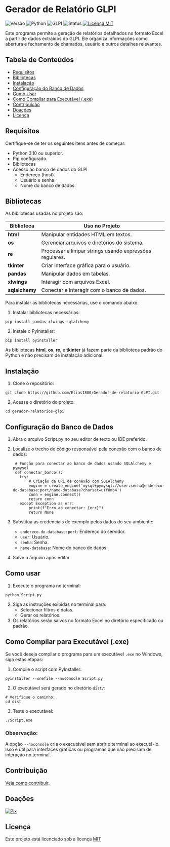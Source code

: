# Gerador de Relatório GLPI
![Versão](https://img.shields.io/badge/versão-1.0.0-blue)
![Python](https://img.shields.io/badge/python-3.10%2B-brightgreen)
![GLPI](https://img.shields.io/badge/GLPI-10.x-orange)
![Status](https://img.shields.io/badge/status-Concluído-red)
[![Licença MIT](https://img.shields.io/badge/licença-MIT-yellow)](LICENSE)

Este programa permite a geração de relatórios detalhados no formato Excel a partir de dados extraídos do GLPI. Ele organiza informações como abertura e fechamento de chamados, usuário e outros detalhes relevantes.

## Tabela de Conteúdos
- [Requisitos](#requisitos)
- [Bibliotecas](#bibliotecas)
- [Instalação](#instalação)
- [Configuração do Banco de Dados](#configuração-do-banco-de-dados)
- [Como Usar](#como-usar)
- [Como Compilar para Executável (.exe)](#como-compilar-para-executável-exe)
- [Contribuição](#contribuição)
- [Doações](#doações)
- [Licença](#licença)

## Requisitos
Certifique-se de ter os seguintes itens antes de começar:
- Python 3.10 ou superior.
- Pip configurado.
- Bibliotecas
- Acesso ao banco de dados do GLPI
  - Endereço (host).
  - Usuário e senha.
  - Nome do banco de dados.
    
## Bibliotecas
As bibliotecas usadas no projeto são:

| Biblioteca          | Uso no Projeto                                          |
|---------------------|---------------------------------------------------------|
| **html**            | Manipular entidades HTML em textos.                    |
| **os**              | Gerenciar arquivos e diretórios do sistema.            |
| **re**              | Processar e limpar strings usando expressões regulares.|
| **tkinter**         | Criar interface gráfica para o usuário.                |
| **pandas**          | Manipular dados em tabelas.                            |
| **xlwings**         | Interagir com arquivos Excel.                          |
| **sqlalchemy**      | Conectar e interagir com o banco de dados.             |

Para instalar as bibliotecas necessárias, use o comando abaixo:

  
1. Instalar bibliotecas necessárias:
   
  ```
  pip install pandas xlwings sqlalchemy
  ```

2. Instale o PyInstaller:
   
  ```
  pip install pyinstaller
  ```
As bibliotecas **html**, **os**, **re**, e **tkinter** já fazem parte da biblioteca
padrão do Python e não precisam de instalação adicional.

## Instalação
1. Clone o repositório:
  ```
  git clone https://github.com/Elias1800/Gerador-de-relatorio-GLPI.git
  ```
2. Acesse o diretório do projeto:
  ```
  cd gerador-relatorios-glpi
  ```
## Configuração do Banco de Dados
1. Abra o arquivo Script.py no seu editor de texto ou IDE preferido.
2. Localize o trecho de código responsável pela conexão com o banco de dados:
   ```
    # Função para conectar ao banco de dados usando SQLAlchemy e pymysql
    def conectar_banco():
      try:
          # Criação da URL de conexão com SQLAlchemy
          engine = create_engine('mysql+pymysql://user:senha@endereco-do-database:port/name-database?charset=utf8mb4')
          conn = engine.connect()
          return conn
      except Exception as err:
          print(f"Erro ao conectar: {err}")
          return None
   ```
   
4. Substitua as credenciais de exemplo pelos dados do seu ambiente:
   - `endereco-do-database:port`: Endereço do servidor.
   - `user`: Usuário.
   - `senha`: Senha.
   - `name-database`: Nome do banco de dados.
5. Salve o arquivo após editar.

## Como usar
1. Execute o programa no terminal:
 ```
 python Script.py
 ```

2. Siga as instruções exibidas no terminal para:
   - Selecionar filtros e datas.
   - Gerar os relatórios.
3. Os relatórios serão salvos no formato Excel no diretório especificado ou padrão.

## Como Compilar para Executável (.exe)
Se você deseja compilar o programa para um executável `.exe` no Windows, siga estas etapas:

1. Compile o script com PyInstaller:
  ``` 
  pyinstaller --onefile --noconsole Script.py
  ```

2. O executável será gerado no diretório `dist/`:
  ```
  # Verifique o caminho:
  cd dist
  ```

3. Teste o executável:
  ```
  ./Script.exe
  ```
   
### Observação:
A opção `--noconsole` cria o executável sem abrir o terminal ao executá-lo. Isso é útil para interfaces gráficas ou programas que não precisam de interação no terminal.

## Contribuição

[Veja como contribuir](https://github.com/tiagoporto/.github/blob/main/CONTRIBUTING.md).

## Doações

[![Pix](https://img.shields.io/badge/Pix-Doar-brightgreen)](https://www.gerarpix.com.br/pix?code=tlpz7ucJKhsT8J66PCY4QMjgMgv1FhI_y1AzihkZZUtR6pIvgHYauJVeDaATZSsJr9YN_Fr7gge56mrDYGj5a0smqKwZnkbIkeFdciok1h4rOynFHErOTSK9Eehn2-gFxb8Pvl79HCuhyEDj43M1sEuAcMTZCh45Yiym176CJACyhpMdaEgaiQexnpyZzie9umerRzFhCidaqaGSlD1XZc3JTckhIiqwu63IqIl6tKd93u_ocW_wb_yslzg_Qeq3aZ8)

## **Licença**
Este projeto está licenciado sob a licença [MIT](LICENSE)




